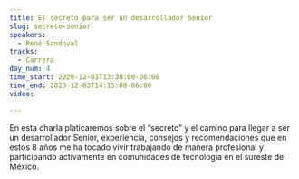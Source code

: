 ```yaml
---
title: El secreto para ser un desarrollador Senior
slug: secreto-senior
speakers:
  - René Sandoval
tracks:
  - Carrera
day_num: 4
time_start: 2020-12-03T13:30:00-06:00
time_end: 2020-12-03T14:15:00-06:00
video: 

---
```


En esta charla platicaremos sobre el “secreto” y el camino para llegar a ser un desarrollador Senior, experiencia, consejos y recomendaciones que en estos 8 años me ha tocado vivir trabajando de manera profesional y participando activamente en comunidades de tecnología en el sureste de México.